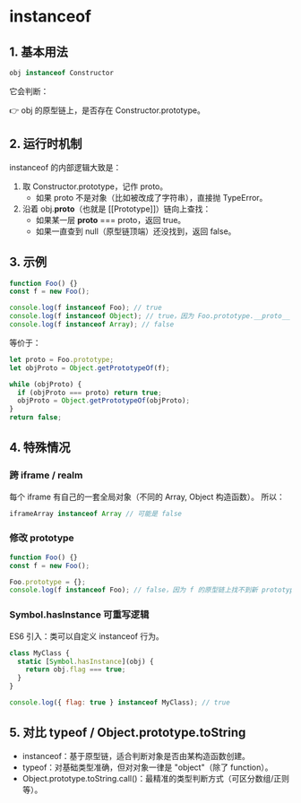 # instanceof

## 1. 基本用法

```js
obj instanceof Constructor
```

它会判断：

👉 obj 的原型链上，是否存在 Constructor.prototype。

## 2. 运行时机制

instanceof 的内部逻辑大致是：

1. 取 Constructor.prototype，记作 proto。
   - 如果 proto 不是对象（比如被改成了字符串），直接抛 TypeError。
2. 沿着 obj.__proto__（也就是 [[Prototype]]）链向上查找：
   - 如果某一层 __proto__ === proto，返回 true。
   - 如果一直查到 null（原型链顶端）还没找到，返回 false。

## 3. 示例

```js
function Foo() {}
const f = new Foo();

console.log(f instanceof Foo); // true
console.log(f instanceof Object); // true，因为 Foo.prototype.__proto__ === Object.prototype
console.log(f instanceof Array); // false
```

等价于：

```js
let proto = Foo.prototype;
let objProto = Object.getPrototypeOf(f);

while (objProto) {
  if (objProto === proto) return true;
  objProto = Object.getPrototypeOf(objProto);
}
return false;
```

## 4. 特殊情况

### 跨 iframe / realm

每个 iframe 有自己的一套全局对象（不同的 Array, Object 构造函数）。
所以：

```js
iframeArray instanceof Array // 可能是 false
```

### 修改 prototype

```js
function Foo() {}
const f = new Foo();

Foo.prototype = {}; 
console.log(f instanceof Foo); // false，因为 f 的原型链上找不到新 prototype
```

### Symbol.hasInstance 可重写逻辑

ES6 引入：类可以自定义 instanceof 行为。

```js
class MyClass {
  static [Symbol.hasInstance](obj) {
    return obj.flag === true;
  }
}

console.log({ flag: true } instanceof MyClass); // true
```

## 5. 对比 typeof / Object.prototype.toString

- instanceof：基于原型链，适合判断对象是否由某构造函数创建。
- typeof：对基础类型准确，但对对象一律是 "object"（除了 function）。
- Object.prototype.toString.call()：最精准的类型判断方式（可区分数组/正则等）。
